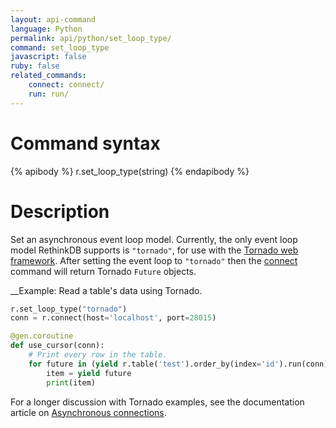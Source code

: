 ```yaml
---
layout: api-command
language: Python
permalink: api/python/set_loop_type/
command: set_loop_type
javascript: false
ruby: false
related_commands:
    connect: connect/
    run: run/
---
```


# Command syntax #

{% apibody %}
r.set_loop_type(string)
{% endapibody %}

# Description #

Set an asynchronous event loop model. Currently, the only event loop model RethinkDB supports is `"tornado"`, for use with the [Tornado web framework](http://www.tornadoweb.org). After setting the event loop to `"tornado"` then the [connect](/api/python/connect) command will return Tornado `Future` objects.

__Example: Read a table's data using Tornado.

```python
r.set_loop_type("tornado")
conn = r.connect(host='localhost', port=28015)

@gen.coroutine
def use_cursor(conn):
    # Print every row in the table.
    for future in (yield r.table('test').order_by(index='id').run(conn)):
        item = yield future
        print(item)
```

For a longer discussion with Tornado examples, see the documentation article on [Asynchronous connections][ac].

[ac]: /docs/async-connections/
